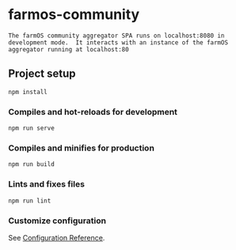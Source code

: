 # farmos-community
```
The farmOS community aggregator SPA runs on localhost:8080 in development mode.  It interacts with an instance of the farmOS aggregator running at localhost:80
```

## Project setup
```
npm install
```

### Compiles and hot-reloads for development
```
npm run serve
```

### Compiles and minifies for production
```
npm run build
```

### Lints and fixes files
```
npm run lint
```

### Customize configuration
See [Configuration Reference](https://cli.vuejs.org/config/).
